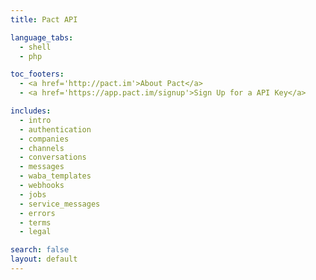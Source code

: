 ```yaml
---
title: Pact API

language_tabs:
  - shell
  - php

toc_footers:
  - <a href='http://pact.im'>About Pact</a>
  - <a href='https://app.pact.im/signup'>Sign Up for a API Key</a>

includes:
  - intro
  - authentication
  - companies
  - channels
  - conversations
  - messages
  - waba_templates
  - webhooks
  - jobs
  - service_messages
  - errors
  - terms
  - legal

search: false
layout: default
---
```

